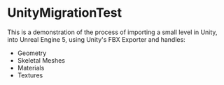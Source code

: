# UnityMigrationTest
This is a demonstration of the process of importing a small level in Unity, into Unreal Engine 5, using Unity's FBX Exporter and handles:
- Geometry
- Skeletal Meshes
- Materials
- Textures
